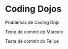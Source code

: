 Coding Dojos
=====

Problemas de Coding Dojo

Teste de commit do Marcelo

Teste de commit do Felipe
